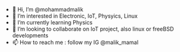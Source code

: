 - 👋 Hi, I’m @mohammadmalik
- 👀 I’m interested in Electronic, IoT, Physyics, Linux
- 🌱 I’m currently learning Physics
- 💞️ I’m looking to collaborate on IoT project, also linux or freeBSD developments
- 📫 How to reach me : follow my IG @malik_mamal

<!---
mohammadmalik/mohammadmalik is a ✨ special ✨ repository because its `README.md` (this file) appears on your GitHub profile.
You can click the Preview link to take a look at your changes.
--->
